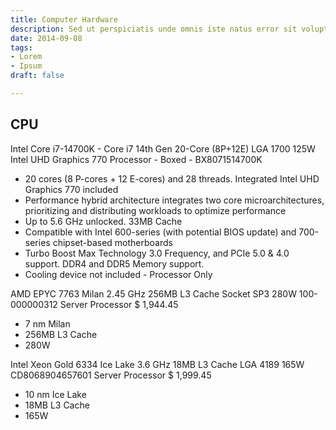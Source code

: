 ```yaml
---
title: Computer Hardware
description: Sed ut perspiciatis unde omnis iste natus error sit voluptatem
date: 2014-09-08
tags:
- Lorem
- Ipsum
draft: false

---
```


## CPU

Intel Core i7-14700K - Core i7 14th Gen 20-Core (8P+12E) LGA 1700 125W Intel UHD Graphics 770 Processor - Boxed - BX8071514700K

* 20 cores (8 P-cores + 12 E-cores) and 28 threads. Integrated Intel UHD Graphics 770 included
* Performance hybrid architecture integrates two core microarchitectures, prioritizing and distributing workloads to optimize performance
* Up to 5.6 GHz unlocked. 33MB Cache
* Compatible with Intel 600-series (with potential BIOS update) and 700-series chipset-based motherboards
* Turbo Boost Max Technology 3.0 Frequency, and PCIe 5.0 & 4.0 support. DDR4 and DDR5 Memory support.
* Cooling device not included - Processor Only


AMD EPYC 7763 Milan 2.45 GHz 256MB L3 Cache Socket SP3 280W 100-000000312 Server Processor
$ 1,944.45
* 7 nm Milan 
* 256MB L3 Cache 
* 280W


Intel Xeon Gold 6334 Ice Lake 3.6 GHz 18MB L3 Cache LGA 4189 165W CD8068904657601 Server Processor
$ 1,999.45
* 10 nm Ice Lake 
* 18MB L3 Cache 
* 165W
